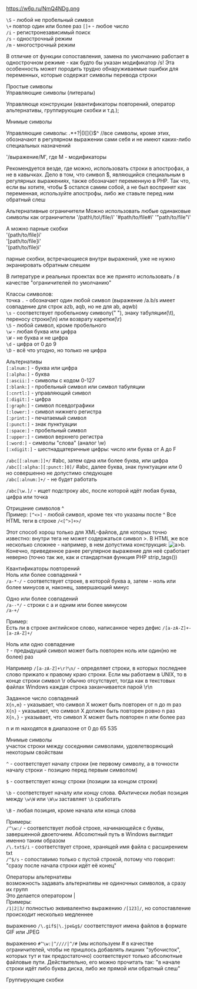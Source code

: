 https://w6p.ru/NmQ4NDg.png 

`\S` - любой не пробельный символ  
`\+` повтор один или более раз
`[]+` - любое число  
`/i` - регистронезависимый поиск  
`/s` - однострочный режим  
`/m` - многострочный режим  

В отличие от функции сопоставления, замена по умолчанию работает в однострочном режиме - как будто бы указан модификатор /s! Эта особенность может породить трудно обнаруживаемые ошибки для переменных, которые содержат символы перевода строки

Простые символы  
Управляющие символы (литералы)

Управляюще конструкции (квантификаторы повторений,
оператор альтернативы, группирующие скобки и т.д.);

Мнимые символы

Управляющие символы: .*+?|()[]{}$^ //все символы, кроме этих, обозначают в регулярном выражении сами себя и не имеют каких-либо специальных назначений

'/выражение/М', где М - модификаторы

Рекомендуется везде, где можно, использовать строки в апострофах, а не в кавычках. Дело в том, что символ $, являющийся специальным в регулярных выражениях, также обозначает переменную в PHP. Так что, если вы хотите, чтобы $ остался самим собой, а не был воспринят как переменная, используйте апострофы, либо же ставьте перед ним обратный слеш

Альтернативные ограничители
Можно использовать любые одинаковые символы как ограничители
'/path\\/to\\/file/i'
'#path/to/file#i'
'"path/to/file"i'

А можно парные скобки  
'{path/to/file}i'  
'[path/to/file]i'  
'(path/to/file)i'

парные скобки, встречающиеся внутри выражений, уже не нужно экранировать обратным слешем

В литературе и реальных проектах все же принято использовать / в качестве "ограничителей по умолчанию"

Классы символов:  
точка `.` - обозначает один любой символ
(выражение /a.b/s имеет совпадение для строк azb, aqb, но не для ab, aqwb)  
`\s` - соответствует пробельному символу(" "), знаку табуляции(\t), переносу строки(\n) или возврату каретки(\r)  
`\S` - любой символ, кроме пробельного  
`\w` - любая буква или цифра  
`\W` - не буква и не цифра  
`\d` - цифра от 0 до 9  
`\D` - всё что угодно, но только не цифра

Альтернативы  
`[:alnum:]` - буква или цифра  
`[:alpha:]` - буква  
`[:ascii:]` - символы с кодом 0-127  
`[:blank:]` - пробельный символ или символ табуляции  
`[:cnrtl:]` - управляющий символ  
`[:digit:]` - цифра  
`[:graph:]` - символ псевдографики  
`[:lower:]` - символ нижнего регистра  
`[:print:]` - печатаемый символ  
`[:punct:]` - знак пунктуации  
`[:space:]` - пробельный символ  
`[:upper:]` - символ верхнего регистра  
`[:word:]` - символы "слова" (аналог \w)  
`[:xdigit:]` - шестнадцатеричные цифры: число или буква от A до F  

`/abc[[:alnum:]]+/` #abc, затем одна или более буква, или цифра  
`/abc[[:alpha:][:punct:]0]/` #abc, далее буква, знак пунктуации или 0  
но совершенно не допустимо следующее  
`/abc[:alnum:]+/` - не будет работать

`/abc[\w.]/` - ищет подстроку abc, после которой идёт любая буква, цифра или точка  

Отрицание символов ^  
Пример: `[^<>]` - любой символ, кроме тех что указаны после ^
Все HTML теги в строке `/<[^>]+>/`

Этот способ хорош только для XML-файлов, для которых точно известно:
внутри тега не может содержаться символ >. В HTML же все несколько сложнее - например, в нем допустима
конструкция: <img src=".gif" alt="a>b">. Конечно, приведенное ранее регулярное выражение для неё 
сработает неверно (точно так же, как и стандартная функция PHP strip_tags())

Квантификаторы повторений  
Ноль или более совпадений `*`  
`/a-*-/` - соответствует строке, в которой буква a, затем - ноль или более минусов и, наконец, завершающий минус

Одно или более совпадений  
`/a--*/` - строки с a и одним или более минусом  
`/a-+/`

Пример:  
Есть ли в строке английское слово, написанное через дефис
`/[a-zA-Z]+-[a-zA-Z]+/`

Ноль или одно совпадение  
`?` - предыдущий символ может быть повторен ноль или один(но не более) раз

Например `/[a-zA-Z]+\r?\n/` - определяет строки, в которых последнее слово прижато к правому краю строки. Если мы работаем в UNIX, то в конце строки символ \r обычно отсутствует, тогда как в текстовых файлах Windows каждая строка заканчивается парой \r\n


Заданное число совпадений  
`X{n,m}` - указывает, что символ X может быть повторен от n до m раз  
`X{n}` - указывает, что символ X должен быть повторен ровно n раз  
`X{n,}` - указывает, что символ X может быть повторен n или более раз  

n и m находятся в диапазоне от 0 до 65 535


Мнимые символы  
участок строки между соседними символами, удовлетворяющий некоторым свойствам

`^` - соответствует началу строки (не первому символу, а в точности началу строки - позицию перед первым символом)

`$` - соответствует концу строки (позиции за концом строки)

`\b` - соответствует началу или концу слова. ФАктически любая позиция между `\w\W` или `\W\w` заставляет `\b` сработать

`\B` - любая позиция, кроме начала или конца слова

Примеры:  
`/^\w:/` - соответствует любой строке, начинающейся с буквы, завершенной двоеточием. Абсолютный путь в Windows выглядит именно таким образом  
`/\.txt$/i` - соответствует строке, хранящей имя файла с расширением txt  
`/^$/s` - сопоставимо только с пустой строкой, потому что говорит: "сразу после начала строки идёт её конец"  


Операторы альтернативы  
возможность задавать альтернативы не одиночных символов, а сразу их групп  
Это делается оператором |  
Примеры:  
`/1|2|3/` полностью эквивалентно выражению `/[123]/`, но сопоставление происходит несколько медленнее

выражению `/\.gif$|\.jpe&g$/` соответствуют имена файлов в формате GIF или JPEG

выражению `#^\w:|^////|^/#` (мы используем # в качестве ограничителей, чтобы не пришлось добавлять лишних "зубочисток", которых тут и так предостаточно) соответствуют только абсолютные файловые пути.
Действительно, его можно прочитать так: "в начале строки идёт либо буква диска, либо же прямой или обратный слеш"


Группирующие скобки 
